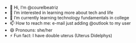 - 👋 Hi, I’m @courelbeatriz
- 👀 I’m interested in learning more about tech and life
- 🌱 I’m currently learning technology fundamentals in college
- 📫 How to reach me: e-mail just adding @outlook to my user
- 😄 Pronouns: she/her
- ⚡ Fun fact: I have double uterus (Uterus Didelphys)

<!---
courelbeatriz/courelbeatriz is a ✨ special ✨ repository because its `README.md` (this file) appears on your GitHub profile.
You can click the Preview link to take a look at your changes.
--->
